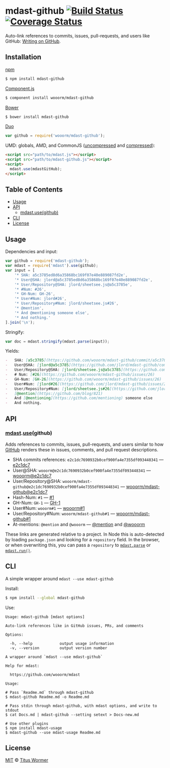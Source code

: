 # mdast-github [![Build Status](https://img.shields.io/travis/wooorm/mdast-github.svg?style=flat)](https://travis-ci.org/wooorm/mdast-github) [![Coverage Status](https://img.shields.io/coveralls/wooorm/mdast-github.svg?style=flat)](https://coveralls.io/r/wooorm/mdast-github?branch=master)

Auto-link references to commits, issues, pull-requests, and users like GitHub: [Writing on GitHub](https://help.github.com/articles/writing-on-github/#references).

## Installation

[npm](https://docs.npmjs.com/cli/install)

```bash
$ npm install mdast-github
```

[Component.js](https://github.com/componentjs/component)

```bash
$ component install wooorm/mdast-github
```

[Bower](http://bower.io/#install-packages)

```bash
$ bower install mdast-github
```

[Duo](http://duojs.org/#getting-started)

```javascript
var github = require('wooorm/mdast-github');
```

UMD: globals, AMD, and CommonJS ([uncompressed](mdast-github.js) and [compressed](mdast-github.min.js)):

```html
<script src="path/to/mdast.js"></script>
<script src="path/to/mdast-github.js"></script>
<script>
  mdast.use(mdastGitHub);
</script>
```

## Table of Contents

-   [Usage](#usage)
-   [API](#api)
    -   [mdast.use(github)](#mdastusegithub)
-   [CLI](#cli)
-   [License](#license)

## Usage

Dependencies and input:

```javascript
var github = require('mdast-github');
var mdast = require('mdast').use(github);
var input = [
    '* SHA: a5c3785ed8d6a35868bc169f07e40e889087fd2e',
    '* User@SHA: jlord@a5c3785ed8d6a35868bc169f07e40e889087fd2e',
    '* User/Repository@SHA: jlord/sheetsee.js@a5c3785e',
    '* #Num: #26',
    '* GH-Num: GH-26',
    '* User#Num: jlord#26',
    '* User/Repository#Num: jlord/sheetsee.js#26',
    '* @mention',
    '* And @mentioning someone else',
    '* And nothing.'
].join('\n');
```

Stringify:

```javascript
var doc = mdast.stringify(mdast.parse(input));
```

Yields:

```markdown
-   SHA: [a5c3785](https://github.com/wooorm/mdast-github/commit/a5c3785ed8d6a35868bc169f07e40e889087fd2e)
-   User@SHA: [jlord@a5c3785](https://github.com/jlord/mdast-github/commit/a5c3785ed8d6a35868bc169f07e40e889087fd2e)
-   User/Repository@SHA: [jlord/sheetsee.js@a5c3785](https://github.com/jlord/sheetsee.js/commit/a5c3785e)
-   # Num: [#26](https://github.com/wooorm/mdast-github/issues/26)
-   GH-Num: [GH-26](https://github.com/wooorm/mdast-github/issues/26)
-   User#Num: [jlord#26](https://github.com/jlord/mdast-github/issues/26)
-   User/Repository#Num: [jlord/sheetsee.js#26](https://github.com/jlord/sheetsee.js/issues/26)
-   [@mention](https://github.com/blog/821)
-   And [@mentioning](https://github.com/mentioning) someone else
-   And nothing.
```

## API

### [mdast](https://github.com/wooorm/mdast#api).[use](https://github.com/wooorm/mdast#mdastuseplugin)(github)

Adds references to commits, issues, pull-requests, and users similar to how [GitHub](https://help.github.com/articles/writing-on-github/#references) renders these in issues, comments, and pull request descriptions.

-   SHA commits references: `e2c1dc7690932b0cef900fa4e7355df093448341` — [e2c1dc7](https://github.com/wooorm/mdast-github/commit/e2c1dc7690932b0cef900fa4e7355df093448341)
-   User@SHA: `wooorm@e2c1dc7690932b0cef900fa4e7355df093448341` — [wooorm@e2c1dc7](https://github.com/wooorm/mdast-github/commit/e2c1dc7690932b0cef900fa4e7355df093448341)
-   User/Repository@SHA: `wooorm/mdast-github@e2c1dc7690932b0cef900fa4e7355df093448341` — [wooorm/mdast-github@e2c1dc7](https://github.com/wooorm/mdast-github/commit/e2c1dc7690932b0cef900fa4e7355df093448341)
-   Hash-Num: `#1` — [#1](https://github.com/wooorm/mdast-github/issues/1)
-   GH-Num: `GH-1` — [GH-1](https://github.com/wooorm/mdast-github/issues/1)
-   User#Num: `wooorm#1` — [wooorm#1](https://github.com/wooorm/mdast-github/issues/1)
-   User/Repository#Num: `wooorm/mdast-github#1` — [wooorm/mdast-github#1](https://github.com/wooorm/mdast-github/issues/1)
-   At-mentions: `@mention` and `@wooorm` — [@mention](https://github.com/blog/821) and [@wooorm](https://github.com/wooorm)

These links are generated relative to a project. In Node this is auto-detected by loading `package.json` and looking for a `repository` field.
In the browser, or when overwriting this, you can pass a `repository` to [`mdast.parse`](https://github.com/wooorm/mdast#mdastparsevalue-options) or [`mdast.run()`](https://github.com/wooorm/mdast#mdastrunast-options).

## CLI

A simple wrapper around `mdast --use mdast-github`

Install:

```bash
$ npm install --global mdast-github
```

Use:

```text
Usage: mdast-github [mdast options]

Auto-link references like in GitHub issues, PRs, and comments

Options:

  -h, --help            output usage information
  -v, --version         output version number

A wrapper around `mdast --use mdast-github`

Help for mdast:

  https://github.com/wooorm/mdast

Usage:

# Pass `Readme.md` through mdast-github
$ mdast-github Readme.md -o Readme.md

# Pass stdin through mdast-github, with mdast options, and write to stdout
$ cat Docs.md | mdast-github --setting setext > Docs-new.md

# Use other plugins
$ npm install mdast-usage
$ mdast-github --use mdast-usage Readme.md
```

## License

[MIT](LICENSE) © [Titus Wormer](http://wooorm.com)
